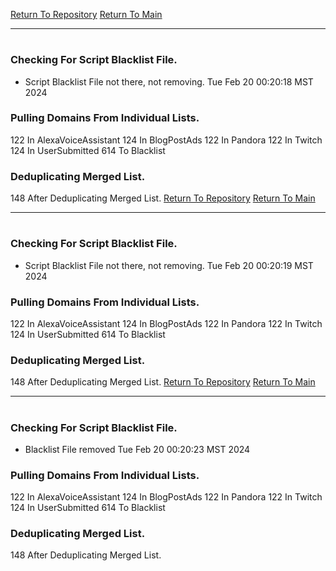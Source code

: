 [Return To Repository](https://github.com/DigitalWarrior/piholeparser/)
[Return To Main](https://github.com/DigitalWarrior/piholeparser/blob/master/RecentRunLogs/Mainlog.md)
____________________________________
# 
### Checking For Script Blacklist File.
* Script Blacklist File not there, not removing. Tue Feb 20 00:20:18 MST 2024
### Pulling Domains From Individual Lists.
122 In AlexaVoiceAssistant
124 In BlogPostAds
122 In Pandora
122 In Twitch
124 In UserSubmitted
614 To Blacklist
### Deduplicating Merged List.
148 After Deduplicating Merged List.
[Return To Repository](https://github.com/DigitalWarrior/piholeparser/)
[Return To Main](https://github.com/DigitalWarrior/piholeparser/blob/master/RecentRunLogs/Mainlog.md)
____________________________________
# 
### Checking For Script Blacklist File.
* Script Blacklist File not there, not removing. Tue Feb 20 00:20:19 MST 2024
### Pulling Domains From Individual Lists.
122 In AlexaVoiceAssistant
124 In BlogPostAds
122 In Pandora
122 In Twitch
124 In UserSubmitted
614 To Blacklist
### Deduplicating Merged List.
148 After Deduplicating Merged List.
[Return To Repository](https://github.com/DigitalWarrior/piholeparser/)
[Return To Main](https://github.com/DigitalWarrior/piholeparser/blob/master/RecentRunLogs/Mainlog.md)
____________________________________
# 
### Checking For Script Blacklist File.
* Blacklist File removed Tue Feb 20 00:20:23 MST 2024
### Pulling Domains From Individual Lists.
122 In AlexaVoiceAssistant
124 In BlogPostAds
122 In Pandora
122 In Twitch
124 In UserSubmitted
614 To Blacklist
### Deduplicating Merged List.
148 After Deduplicating Merged List.
